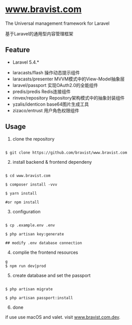 # www.bravist.com

The Universal management framework for Laravel

基于Laravel的通用型内容管理框架



## Feature

+ Laravel 5.4.*

 - laracasts/flash 操作动态提示组件
 - laracasts/presenter MVVM模式中的View-Model抽象层
 - laravel/passport  实现OAuth2.0的全能组件
 - predis/predis Redis连接组件
 - rinvex/repository Repository架构模式中的抽象封装组件
 - yzalis/identicon base64图片生成工具
 - zizaco/entrust 用户角色权限组件

## Usage


1. clone the repository

```shell

$ git clone https://github.com/bravist/www.bravist.com
```

2. install backend & frontend dependeny

```shell

$ cd www.bravist.com

$ composer install -vvv

$ yarn install  

#or npm install

```

3. configuration

```shell

$ cp .example.env .env

$ php artisan key:generate

## modify .env database connection

```


4. complie the frontend resources

```shell
g
$ npm run dev|prod

```


5. create database and set the passport

```shell

$ php artisan migrate

$ php artisan passport:install

```


6. done


if use use macOS and valet. visit www.bravist.com.dev.
